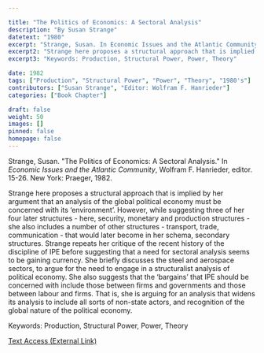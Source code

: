 ```yaml
---

title: "The Politics of Economics: A Sectoral Analysis"
description: "By Susan Strange"
datetext: "1980"
excerpt: "Strange, Susan. In Economic Issues and the Atlantic Community, Wolfram F. Hanrieder, editor. 15-26. New York: Praeger, 1982."
excerpt2: "Strange here proposes a structural approach that is implied by her argument that an analysis of the global political economy must be concerned with its ‘environment’. However, while suggesting three of her four later structures - here, security, monetary and production structures - she also includes a number of other structures - transport, trade, communication - that would later become in her schema, secondary structures. Strange repeats her critique of the recent history of the discipline of IPE before suggesting that a need for sectoral analysis seems to be gaining currency. She briefly discusses the steel and aerospace sectors, to argue for the need to engage in a structuralist analysis of political economy. She also suggests that the ‘bargains’ that IPE should be concerned with include those between firms and governments and those between labour and firms. That is, she is arguing for an analysis that widens its analysis to include all sorts of non-state actors, and recognition of the global nature of the political economy."
excerpt3: "Keywords: Production, Structural Power, Power, Theory"

date: 1982
tags: ["Production", "Structural Power", "Power", "Theory", "1980's"]
contributors: ["Susan Strange", "Editor: Wolfram F. Hanrieder"]
categories: ["Book Chapter"]

draft: false
weight: 50
images: []
pinned: false
homepage: false
---
```


Strange, Susan. "The Politics of Economics: A Sectoral Analysis." In *Economic Issues and the Atlantic Community*, Wolfram F. Hanrieder, editor. 15-26. New York: Praeger, 1982.

Strange here proposes a structural approach that is implied by her argument that an analysis of the global political economy must be concerned with its ‘environment’. However, while suggesting three of her four later structures - here, security, monetary and production structures - she also includes a number of other structures - transport, trade, communication - that would later become in her schema, secondary structures. Strange repeats her critique of the recent history of the discipline of IPE before suggesting that a need for sectoral analysis seems to be gaining currency. She briefly discusses the steel and aerospace sectors, to argue for the need to engage in a structuralist analysis of political economy. She also suggests that the ‘bargains’ that IPE should be concerned with include those between firms and governments and those between labour and firms. That is, she is arguing for an analysis that widens its analysis to include all sorts of non-state actors, and recognition of the global nature of the political economy.

Keywords: Production, Structural Power, Power, Theory

[Text Access (External Link)](https://www.worldcat.org/title/251367655)
